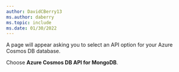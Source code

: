 ```yaml
---
author: DavidCBerry13
ms.author: daberry
ms.topic: include
ms.date: 01/30/2022
---
```

A page will appear asking you to select an API option for your Azure Cosmos DB database.

Choose **Azure Cosmos DB API for MongoDB**.
